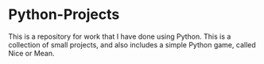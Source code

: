 # Python-Projects
This is a repository for work that I have done using Python.
This is a collection of small projects, and also includes a simple Python game, called Nice or Mean.
